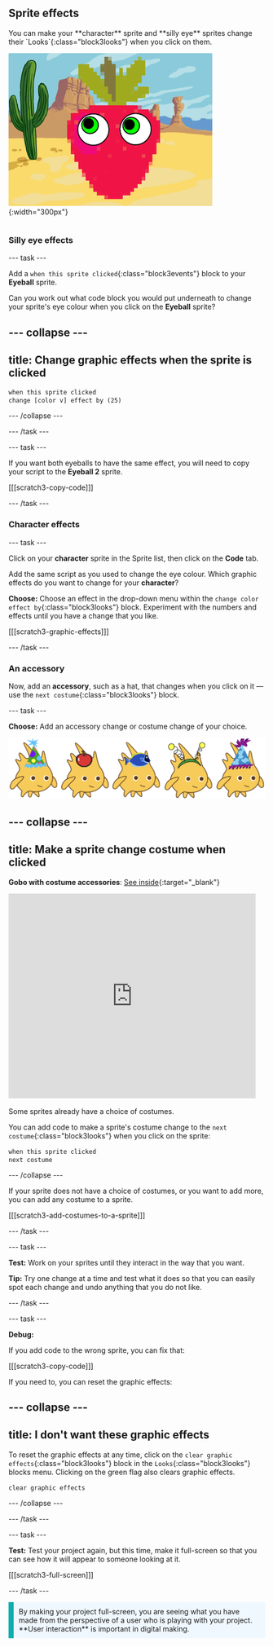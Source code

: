 ## Sprite effects

<div style="display: flex; flex-wrap: wrap">
<div style="flex-basis: 200px; flex-grow: 1; margin-right: 15px;">
You can make your **character** sprite and **silly eye** sprites change their `Looks`{:class="block3looks"} when you click on them.
</div>
<div>

![A character and eyes with graphic effects.](images/character-graphic-effects.png){:width="300px"}    

</div>
</div>

### Silly eye effects

--- task ---

Add a `when this sprite clicked`{:class="block3events"} block to your **Eyeball** sprite.

Can you work out what code block you would put underneath to change your sprite's eye colour when you click on the **Eyeball** sprite?

--- collapse ---
---
title: Change graphic effects when the sprite is clicked
---

```blocks3
when this sprite clicked  
change [color v] effect by (25)
```

--- /collapse ---

--- /task ---

--- task ---

If you want both eyeballs to have the same effect, you will need to copy your script to the **Eyeball 2** sprite.

[[[scratch3-copy-code]]]

--- /task ---

### Character effects

--- task ---

Click on your **character** sprite in the Sprite list, then click on the **Code** tab.

Add the same script as you used to change the eye colour. Which graphic effects do you want to change for your **character**?

**Choose:** Choose an effect in the drop-down menu within the `change color effect by`{:class="block3looks"} block. Experiment with the numbers and effects until you have a change that you like.

[[[scratch3-graphic-effects]]]

--- /task ---

### An accessory

Now, add an **accessory**, such as a hat, that changes when you click on it — use the `next costume`{:class="block3looks"} block.

--- task ---

**Choose:** Add an accessory change or costume change of your choice.

![Sprites with accessories.](images/accessory-sprite.png)

--- collapse ---
---
title: Make a sprite change costume when clicked
---

**Gobo with costume accessories**: [See inside](https://scratch.mit.edu/projects/496334057/editor){:target="_blank"}
<div class="scratch-preview">
<iframe allowtransparency="true" width="485" height="402" src="https://scratch.mit.edu/projects/embed/496334057/?autostart=false" frameborder="0"></iframe>
</div>

Some sprites already have a choice of costumes.

You can add code to make a sprite's costume change to the `next costume`{:class="block3looks"} when you click on the sprite:

```blocks3
when this sprite clicked
next costume
```

--- /collapse ---

If your sprite does not have a choice of costumes, or you want to add more, you can add any costume to a sprite.

[[[scratch3-add-costumes-to-a-sprite]]]

--- /task ---

--- task ---

**Test:** Work on your sprites until they interact in the way that you want.

**Tip:** Try one change at a time and test what it does so that you can easily spot each change and undo anything that you do not like.

--- /task ---

--- task ---

**Debug:**

If you add code to the wrong sprite, you can fix that:

[[[scratch3-copy-code]]]

If you need to, you can reset the graphic effects:

--- collapse ---
---
title: I don't want these graphic effects
---

To reset the graphic effects at any time, click on the `clear graphic effects`{:class="block3looks"} block in the `Looks`{:class="block3looks"} blocks menu. Clicking on the green flag also clears graphic effects.

```blocks3
clear graphic effects
```
--- /collapse ---

--- /task ---

--- task ---

**Test:** Test your project again, but this time, make it full-screen so that you can see how it will appear to someone looking at it.

[[[scratch3-full-screen]]]

--- /task ---

<p style="border-left: solid; border-width:10px; border-color: #0faeb0; background-color: aliceblue; padding: 10px;">
By making your project full-screen, you are seeing what you have made from the perspective of a user who is playing with your project. **User interaction** is important in digital making. 
</p>


